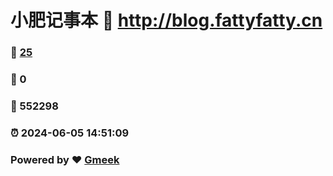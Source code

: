 # 小肥记事本 :link: http://blog.fattyfatty.cn 
### :page_facing_up: [25](http://blog.fattyfatty.cn/tag.html) 
### :speech_balloon: 0 
### :hibiscus: 552298 
### :alarm_clock: 2024-06-05 14:51:09 
### Powered by :heart: [Gmeek](https://github.com/Meekdai/Gmeek)
